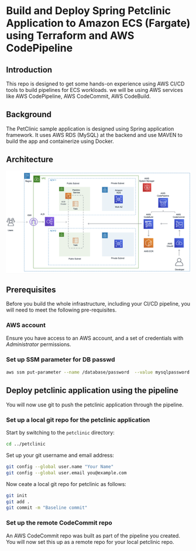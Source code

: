 # Build and Deploy Spring Petclinic Application to Amazon ECS (Fargate) using Terraform and AWS CodePipeline


## Introduction

This repo is designed to get some hands-on experience using AWS CI/CD tools to build pipelines for ECS workloads. we will be using AWS services like AWS CodePipeline, AWS CodeCommit, AWS CodeBuild. 

## Background

The PetClinic sample application is designed using Spring application framework. It uses AWS RDS (MySQL) at the backend and use MAVEN to build the app and containerize using Docker.

## Architecture
![Architecture](images/arch_img.png)

## Prerequisites

Before you build the whole infrastructure, including your CI/CD pipeline, you will need to meet the following pre-requisites.

### AWS account

Ensure you have access to an AWS account, and a set of credentials with *Administrator* permissions. 



### Set up SSM parameter for DB passwd

```bash
aws ssm put-parameter --name /database/password  --value mysqlpassword --type SecureString
```

## Deploy petclinic application using the pipeline

You will now use git to push the petclinic application through the pipeline.



### Set up a local git repo for the petclinic application

Start by switching to the `petclinic` directory:

```bash
cd ../petclinic
```

Set up your git username and email address:

```bash
git config --global user.name "Your Name"
git config --global user.email you@example.com
```

Now ceate a local git repo for petclinic as follows:

```bash
git init
git add .
git commit -m "Baseline commit"
```

### Set up the remote CodeCommit repo

An AWS CodeCommit repo was built as part of the pipeline you created. You will now set this up as a remote repo for your local petclinic repo.

